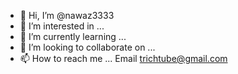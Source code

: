 - 👋 Hi, I’m @nawaz3333
- 👀 I’m interested in ...
- 🌱 I’m currently learning ...
- 💞️ I’m looking to collaborate on ...
- 📫 How to reach me ... Email trichtube@gmail.com

<!---
nawaz3333/nawaz3333 is a ✨ special ✨ repository because its `README.md` (this file) appears on your GitHub profile.
You can click the Preview link to take a look at your changes.
--->
